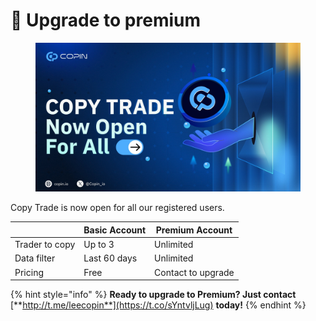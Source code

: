 # 👑 Upgrade to premium

<figure><img src=".gitbook/assets/image (2) (1) (1) (1).png" alt=""><figcaption></figcaption></figure>

Copy Trade is now open for all our registered users. &#x20;

|                | Basic Account | Premium Account    |
| -------------- | ------------- | ------------------ |
| Trader to copy | Up to 3       | Unlimited          |
| Data filter    | Last 60 days  | Unlimited          |
| Pricing        | Free          | Contact to upgrade |

{% hint style="info" %}
**Ready to upgrade to Premium? Just contact** [**http://t.me/leecopin**](https://t.co/sYntvljLug) **today!**
{% endhint %}

